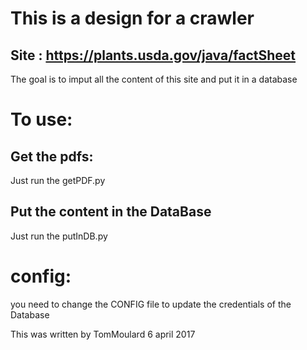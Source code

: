 # This is a design for a crawler
## Site : https://plants.usda.gov/java/factSheet

The goal is to imput all the content of this site and put it in a database

# To use:
## Get the pdfs:
Just run the getPDF.py

## Put the content in the DataBase
Just run the putInDB.py

# config:
you need to change the CONFIG file to update the credentials of the Database

This was written by TomMoulard
6 april 2017